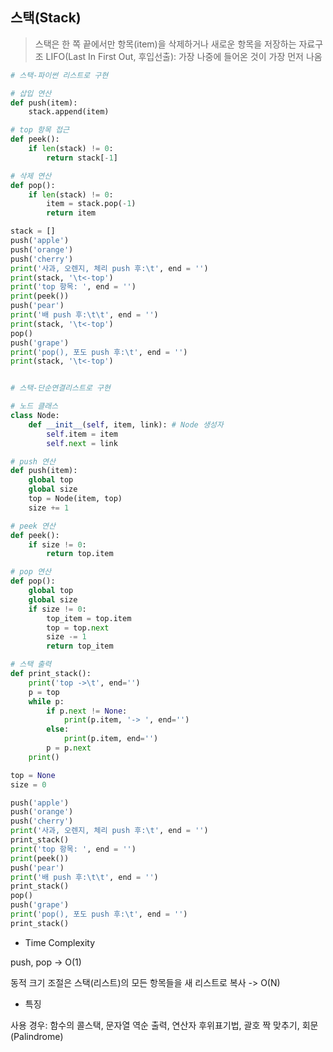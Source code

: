 ## 스택(Stack)

> 스택은 한 쪽 끝에서만 항목(item)을 삭제하거나 새로운 항목을 저장하는 자료구조
> LIFO(Last In First Out, 후입선출): 가장 나중에 들어온 것이 가장 먼저 나옴

```python
# 스택-파이썬 리스트로 구현

# 삽입 연산
def push(item):
    stack.append(item)

# top 항목 접근
def peek():
    if len(stack) != 0:
        return stack[-1]

# 삭제 연산
def pop():
    if len(stack) != 0:
        item = stack.pop(-1)
        return item

stack = []
push('apple')
push('orange')
push('cherry')
print('사과, 오렌지, 체리 push 후:\t', end = '')
print(stack, '\t<-top')
print('top 항목: ', end = '')
print(peek())
push('pear')
print('배 push 후:\t\t', end = '')
print(stack, '\t<-top')
pop()
push('grape')
print('pop(), 포도 push 후:\t', end = '')
print(stack, '\t<-top')


# 스택-단순연결리스트로 구현

# 노드 클래스
class Node:
    def __init__(self, item, link): # Node 생성자
        self.item = item
        self.next = link

# push 연산
def push(item):
    global top
    global size
    top = Node(item, top)
    size += 1

# peek 연산
def peek():
    if size != 0:
        return top.item

# pop 연산
def pop():
    global top
    global size
    if size != 0:
        top_item = top.item
        top = top.next
        size -= 1
        return top_item

# 스택 출력
def print_stack():
    print('top ->\t', end='')
    p = top
    while p:
        if p.next != None:
            print(p.item, '-> ', end='')
        else:
            print(p.item, end='')
        p = p.next
    print()

top = None
size = 0

push('apple')
push('orange')
push('cherry')
print('사과, 오렌지, 체리 push 후:\t', end = '')
print_stack()
print('top 항목: ', end = '')
print(peek())
push('pear')
print('배 push 후:\t\t', end = '')
print_stack()
pop()
push('grape')
print('pop(), 포도 push 후:\t', end = '')
print_stack()
```
- Time Complexity

push, pop -> O(1)

동적 크기 조절은 스택(리스트)의 모든 항목들을 새 리스트로 복사 -> O(N)

- 특징

사용 경우: 함수의 콜스택, 문자열 역순 출력, 연산자 후위표기법, 괄호 짝 맞추기, 회문(Palindrome)
